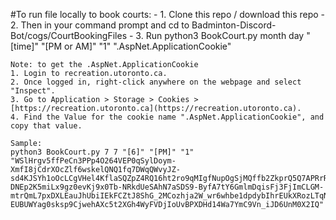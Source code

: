 #To run file locally to book courts:
    - 1. Clone this repo / download this repo
    - 2. Then in your command prompt and cd to Badminton-Discord-Bot/cogs/CourtBookingFiles
    - 3. Run python3 BookCourt.py month day "[time]" "[PM or AM]" "1" ".AspNet.ApplicationCookie"

    Note: to get the .AspNet.ApplicationCookie
    1. Login to recreation.utoronto.ca.
    2. Once logged in, right-click anywhere on the webpage and select "Inspect".
    3. Go to Application > Storage > Cookies > [https://recreation.utoronto.ca](https://recreation.utoronto.ca).
    4. Find the Value for the cookie name ".AspNet.ApplicationCookie", and copy that value.

    Sample:
    python3 BookCourt.py 7 7 "[6]" "[PM]" "1" "WSlHrgv5ffPeCn3PPp4O264VEP0qSylDoym-XmfI8jCdrXOcZlf6wskelQNQ1fq7DWqQWvyJZ-sd4KJSYh1oOcLCgVHel4KflaSQZpZ4RQ16ht2ro9qMIgfNupOgSjMQffb2ZkprQ5Q7APRrRB92NL7cyW10OATPVgHGgwhXjIgRq1gbKk_LjNA-DNEp2K5miLx9gz0evKj9x0Tb-NRkdUeSAhN7aSDS9-ByfA7tY6GmlmDqisFj3FjImCLGM-mtrQmL7pxDXLEauJhUbiIEkFCZtJ8ShG_2MCozhja2W_wr6whbe1dpdybIhrEUkXRozLTqN5mFl4f_6Y2N-EUBUWYag0sksp9CjwehAXc5t2XGh4WyFVDjIoUvBPXDHd14Wa7YmC9Vn_iJD6UnM0X2IQ"
